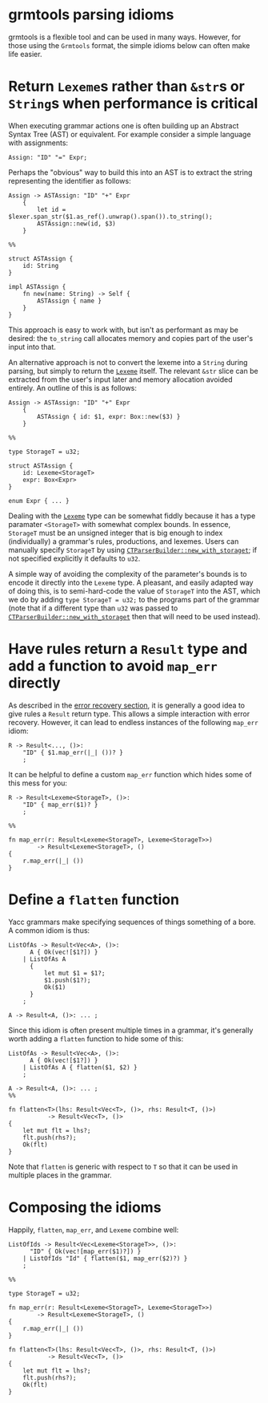 # grmtools parsing idioms

grmtools is a flexible tool and can be used in many ways. However, for those
using the `Grmtools` format, the simple idioms below can often make life easier.


# Return `Lexeme`s rather than `&str`s or `String`s when performance is critical

When executing grammar actions one is often building up an Abstract Syntax Tree
(AST) or equivalent. For example consider a simple language with assignments:

```ignore
Assign: "ID" "=" Expr;
```

Perhaps the "obvious" way to build this into an AST is to extract the string
representing the identifier as follows:

```
Assign -> ASTAssign: "ID" "+" Expr
    {
        let id = $lexer.span_str($1.as_ref().unwrap().span()).to_string();
        ASTAssign::new(id, $3)
    }

%%

struct ASTAssign {
    id: String
}

impl ASTAssign {
    fn new(name: String) -> Self {
        ASTAssign { name }
    }
}
```

This approach is easy to work with, but isn't as performant as may be desired:
the `to_string` call allocates memory and copies part of the user's input into
that.

An alternative approach is not to convert the lexeme into a `String` during
parsing, but simply to return the
[`Lexeme`](https://docs.rs/lrpar/~0/lrpar/lex/struct.Lexeme.html) itself. The
relevant `&str` slice can be extracted from the user's input later and memory
allocation avoided entirely. An outline of this is as follows:

```
Assign -> ASTAssign: "ID" "+" Expr
    {
        ASTAssign { id: $1, expr: Box::new($3) }
    }

%%

type StorageT = u32;

struct ASTAssign {
    id: Lexeme<StorageT>
    expr: Box<Expr>
}

enum Expr { ... }
```

Dealing with the [`Lexeme`](https://docs.rs/lrpar/~0/lrpar/lex/struct.Lexeme.html)
type can be somewhat fiddly because it has a type paramater `<StorageT>`
with somewhat complex bounds. In essence, `StorageT` must be an unsigned integer
that is big enough to index (individually) a grammar's rules, productions, and
lexemes. Users can manually specify `StorageT` by using
[`CTParserBuilder::new_with_storaget`](https://docs.rs/lrpar/0.1.1/lrpar/ctbuilder/struct.CTParserBuilder.html#method.new_with_storaget);
if not specified explicitly it defaults to `u32`.

A simple way of avoiding the complexity of the parameter's bounds is to encode
it directly into the `Lexeme` type. A pleasant, and easily adapted way of doing
this, is to semi-hard-code the value of `StorageT` into the AST, which we
do by adding `type StorageT = u32;` to the programs part of the grammar
(note that if a different type than `u32` was passed to [`CTParserBuilder::new_with_storaget`](https://docs.rs/lrpar/0.1.1/lrpar/ctbuilder/struct.CTParserBuilder.html#method.new_with_storaget) then
that will need to be used instead).


# Have rules return a `Result` type and add a function to avoid `map_err` directly

As described in the [error recovery
section](errorrecovery.html#a-rule-of-thumb-have-rules-return-a-result-type), it
is generally a good idea to give rules a `Result` return type. This allows a
simple interaction with error recovery. However, it can lead to endless
instances of the following `map_err` idiom:

```ignore
R -> Result<..., ()>:
    "ID" { $1.map_err(|_| ())? }
    ;
```

It can be helpful to define a custom `map_err` function which hides some of this
mess for you:

```ignore
R -> Result<Lexeme<StorageT>, ()>:
    "ID" { map_err($1)? }
    ;

%%

fn map_err(r: Result<Lexeme<StorageT>, Lexeme<StorageT>>)
        -> Result<Lexeme<StorageT>, ()
{
    r.map_err(|_| ())
}
```


# Define a `flatten` function

Yacc grammars make specifying sequences of things something of a bore. A common
idiom is thus:

```
ListOfAs -> Result<Vec<A>, ()>:
      A { Ok(vec![$1?]) }
    | ListOfAs A
      {
          let mut $1 = $1?;
          $1.push($1?);
          Ok($1)
      }
    ;

A -> Result<A, ()>: ... ;
```

Since this idiom is often present multiple times in a grammar, it's generally
worth adding a `flatten` function to hide some of this:

```
ListOfAs -> Result<Vec<A>, ()>:
      A { Ok(vec![$1?]) }
    | ListOfAs A { flatten($1, $2) }
    ;

A -> Result<A, ()>: ... ;
%%

fn flatten<T>(lhs: Result<Vec<T>, ()>, rhs: Result<T, ()>)
           -> Result<Vec<T>, ()>
{
    let mut flt = lhs?;
    flt.push(rhs?);
    Ok(flt)
}
```

Note that `flatten` is generic with respect to `T` so that it can be used in
multiple places in the grammar.


# Composing the idioms

Happily, `flatten`, `map_err`, and `Lexeme` combine well:

```
ListOfIds -> Result<Vec<Lexeme<StorageT>>, ()>:
      "ID" { Ok(vec![map_err($1)?]) }
    | ListOfIds "Id" { flatten($1, map_err($2)?) }
    ;

%%

type StorageT = u32;

fn map_err(r: Result<Lexeme<StorageT>, Lexeme<StorageT>>)
        -> Result<Lexeme<StorageT>, ()
{
    r.map_err(|_| ())
}

fn flatten<T>(lhs: Result<Vec<T>, ()>, rhs: Result<T, ()>)
           -> Result<Vec<T>, ()>
{
    let mut flt = lhs?;
    flt.push(rhs?);
    Ok(flt)
}
```
